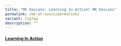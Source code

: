 ```yaml
---
title: "MK Oasians: Learning In Action! MK Oasians"
permalink: /mk-at-oasis/permalink/
variant: tiptap
description: ""
---
```

<h4><a href="/files/MK_Oasians_Learning_In_Action.pdf" rel="noopener noreferrer nofollow" target="_blank">Learning In Action</a></h4><p></p>